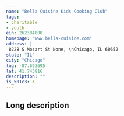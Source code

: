 ```yaml
---
name: "Bella Cuisine Kids Cooking Club"
tags:
- charitable
- youth
ein: 262384800
homepage: "www.bella-cuisine.com"
address: |
 8228 S Mozart St None, \nChicago, IL 60652
state: "IL"
city: "Chicago"
lng: -87.693695
lat: 41.743816
description: ""
is_501c3: X
---
```


## Long description


